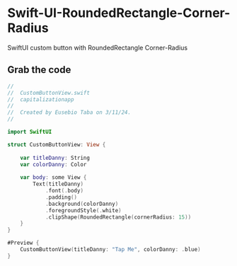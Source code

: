 # Swift-UI-RoundedRectangle-Corner-Radius
SwiftUI custom button with RoundedRectangle Corner-Radius
## Grab the code
```swift
//
//  CustomButtonView.swift
//  capitalizationapp
//
//  Created by Eusebio Taba on 3/11/24.
//

import SwiftUI

struct CustomButtonView: View {
    
    var titleDanny: String
    var colorDanny: Color
    
    var body: some View {
        Text(titleDanny)
            .font(.body)
            .padding()
            .background(colorDanny)
            .foregroundStyle(.white)
            .clipShape(RoundedRectangle(cornerRadius: 15))
    }
}

#Preview {
    CustomButtonView(titleDanny: "Tap Me", colorDanny: .blue)
}

```
